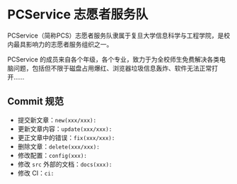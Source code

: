 # PCService 志愿者服务队

PCService（简称PCS）志愿者服务队隶属于复旦大学信息科学与工程学院，是校内最具影响力的志愿者服务组织之一。

PCService 的成员来自各个年级，各个专业，致力于为全校师生免费解决各类电脑问题，包括但不限于磁盘占用爆红、浏览器垃圾信息轰炸、软件无法正常打开……

## Commit 规范

- 提交新文章：`new(xxx/xxx): `
- 更新文章内容：`update(xxx/xxx): `
- 更正文章中的错误：`fix(xxx/xxx): `
- 删除文章：`delete(xxx/xxx): `
- 修改配置：`config(xxx): `
- 修改 `src` 外部的文档：`docs(xxx): `
- 修改 CI：`ci: `

